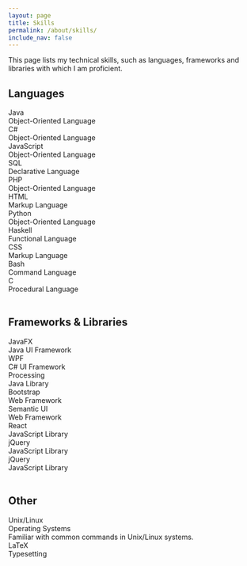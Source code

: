 ```yaml
---
layout: page
title: Skills
permalink: /about/skills/
include_nav: false
---
```


This page lists my technical skills, such as languages, frameworks and libraries with which I am proficient.

## Languages
<div class="ui cards">
  <div class="red card">
    <div class="content">
      <div class="header">Java</div>
      <div class="meta">Object-Oriented Language</div>
      <div class="description">
      </div>
    </div>
  </div>
  <div class="red card">
    <div class="content">
      <div class="header">C#</div>
      <div class="meta">Object-Oriented Language</div>
      <div class="description">
      </div>
    </div>
  </div>
  <div class="red card">
    <div class="content">
      <div class="header">JavaScript</div>
      <div class="meta">Object-Oriented Language</div>
      <div class="description">
      </div>
    </div>
  </div>
  <div class="red card">
    <div class="content">
      <div class="header">SQL</div>
      <div class="meta">Declarative Language</div>
      <div class="description">
      </div>
    </div>
  </div>
  <div class="red card">
    <div class="content">
      <div class="header">PHP</div>
      <div class="meta">Object-Oriented Language</div>
      <div class="description">
      </div>
    </div>
  </div>
  <div class="red card">
    <div class="content">
      <div class="header">HTML</div>
      <div class="meta">Markup Language</div>
      <div class="description">
      </div>
    </div>
  </div>
  <div class="yellow card">
    <div class="content">
      <div class="header">Python</div>
      <div class="meta">Object-Oriented Language</div>
      <div class="description">
      </div>
    </div>
  </div>
  <div class="yellow card">
    <div class="content">
      <div class="header">Haskell</div>
      <div class="meta">Functional Language</div>
      <div class="description">
      </div>
    </div>
  </div>
  <div class="yellow card">
    <div class="content">
      <div class="header">CSS</div>
      <div class="meta">Markup Language</div>
      <div class="description">
      </div>
    </div>
  </div>
  <div class="yellow card">
    <div class="content">
      <div class="header">Bash</div>
      <div class="meta">Command Language</div>
      <div class="description">
      </div>
    </div>
  </div>
  <div class="yellow card">
    <div class="content">
      <div class="header">C</div>
      <div class="meta">Procedural Language</div>
      <div class="description">
      </div>
    </div>
  </div>
</div><br/>

## Frameworks & Libraries
<div class="ui cards">
  <div class="card">
    <div class="content">
      <div class="header">JavaFX</div>
      <div class="meta">Java UI Framework</div>
      <div class="description">
      </div>
    </div>
  </div>
  <div class="card">
    <div class="content">
      <div class="header">WPF</div>
      <div class="meta">C# UI Framework</div>
      <div class="description">
      </div>
    </div>
  </div>
  <div class="card">
    <div class="content">
      <div class="header">Processing</div>
      <div class="meta">Java Library</div>
      <div class="description">
      </div>
    </div>
  </div>
  <div class="card">
    <div class="content">
      <div class="header">Bootstrap</div>
      <div class="meta">Web Framework</div>
      <div class="description">
      </div>
    </div>
  </div>
  <div class="card">
    <div class="content">
      <div class="header">Semantic UI</div>
      <div class="meta">Web Framework</div>
      <div class="description">
      </div>
    </div>
  </div>
  <div class="card">
    <div class="content">
      <div class="header">React</div>
      <div class="meta">JavaScript Library</div>
      <div class="description">
      </div>
    </div>
  </div>
  <div class="card">
    <div class="content">
      <div class="header">jQuery</div>
      <div class="meta">JavaScript Library</div>
      <div class="description">
      </div>
    </div>
  </div>
  <div class="card">
    <div class="content">
      <div class="header">jQuery</div>
      <div class="meta">JavaScript Library</div>
      <div class="description">
      </div>
    </div>
  </div>
</div><br/>

## Other
<div class="ui cards">
  <div class="card">
    <div class="content">
      <div class="header">Unix/Linux</div>
      <div class="meta">Operating Systems</div>
      <div class="description">
        Familiar with common commands in Unix/Linux systems.
      </div>
    </div>
  </div>
  <div class="card">
    <div class="content">
      <div class="header">LaTeX</div>
      <div class="meta">Typesetting</div>
      <div class="description">
      </div>
    </div>
  </div>
</div>
